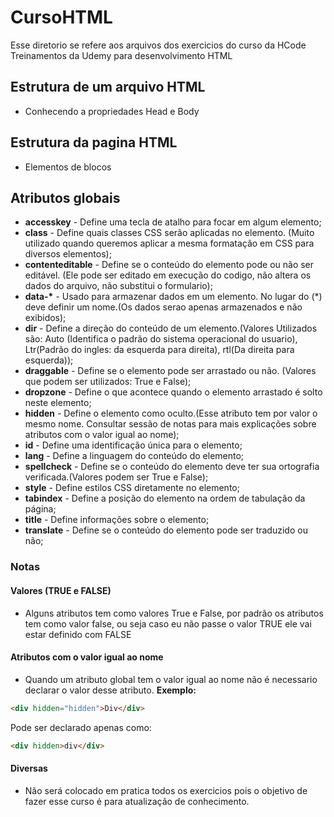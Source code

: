 # CursoHTML
Esse diretorio se refere aos arquivos dos exercicios do curso da HCode Treinamentos da Udemy para desenvolvimento HTML

## Estrutura de um arquivo HTML
- Conhecendo a propriedades Head e Body

## Estrutura da pagina HTML
- Elementos de blocos

## Atributos globais 
- **accesskey** - Define uma tecla de atalho para focar em algum elemento;
- **class** - Define quais classes CSS serão aplicadas no elemento. (Muito utilizado quando queremos aplicar a mesma formatação em CSS para diversos elementos);
- **contenteditable** - Define se o conteúdo do elemento pode ou não ser editável. (Ele pode ser editado em execução do codigo, não altera os dados do arquivo, não substitui o formulario);
- __data-*__ - Usado para armazenar dados em um elemento. No lugar do (*) deve definir um nome.(Os dados serao apenas armazenados e não exibidos);
- **dir** - Define a direção do conteúdo de um elemento.(Valores Utilizados são: Auto (Identifica o padrão do sistema operacional do usuario), Ltr(Padrão do ingles: da esquerda para direita), rtl(Da direita para esquerda));
- **draggable** - Define se o elemento pode ser arrastado ou não. (Valores que podem ser utilizados: True e False);
- **dropzone** - Define o que acontece quando o elemento arrastado é solto neste elemento;
- **hidden** - Define o elemento como oculto.(Esse atributo tem por valor o mesmo nome. Consultar sessão de notas para mais explicações sobre atributos com o valor igual ao nome);
- **id** - Define uma identificação única para o elemento;
- **lang** - Define a linguagem do conteúdo do elemento;
- **spellcheck** - Define se o conteúdo do elemento deve ter sua ortografia verificada.(Valores podem ser True e False);
- **style** - Define estilos CSS diretamente no elemento;
- **tabindex** - Define a posição do elemento na ordem de tabulação da página;
- **title** - Define informações sobre o elemento;
- **translate** - Define se o conteúdo do elemento pode ser traduzido ou não;


### Notas
#### Valores (TRUE e FALSE)
- Alguns atributos tem como valores True e False, por padrão os atributos tem como valor false, ou seja caso eu não passe o valor TRUE ele vai estar definido com FALSE

#### Atributos com o valor igual ao nome
- Quando um atributo global tem o valor igual ao nome não é necessario declarar o valor desse atributo.
**Exemplo:**
~~~HTML
<div hidden="hidden">Div</div>
~~~
Pode ser declarado apenas como:
~~~HTML
<div hidden>div</div>
~~~

#### Diversas
- Não será colocado em pratica todos os exercicios pois o objetivo de fazer esse curso é para atualização de conhecimento.